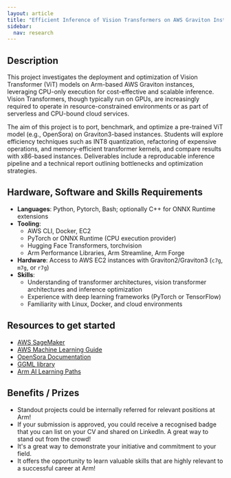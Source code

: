 ```yaml
---
layout: article
title: "Efficient Inference of Vision Transformers on AWS Graviton Instances"
sidebar:
  nav: research
---
```


## Description

This project investigates the deployment and optimization of Vision Transformer (ViT) models on Arm-based AWS Graviton instances, leveraging CPU-only execution for cost-effective and scalable inference. Vision Transformers, though typically run on GPUs, are increasingly required to operate in resource-constrained environments or as part of serverless and CPU-bound cloud services. 

The aim of this project is to port, benchmark, and optimize a pre-trained ViT model (e.g., OpenSora) on Graviton3-based instances. Students will explore efficiency techniques such as  INT8 quantization, refactoring of expensive operations, and memory-efficient transformer kernels, and compare results with x86-based instances. Deliverables include a reproducable inference pipeline and a technical report outlining bottlenecks and optimization strategies.

## Hardware, Software and Skills Requirements

- **Languages**: Python, Pytorch, Bash; optionally C++ for ONNX Runtime extensions
- **Tooling**: 
  - AWS CLI, Docker, EC2
  - PyTorch or ONNX Runtime (CPU execution provider)
  - Hugging Face Transformers, torchvision
  - Arm Performance Libraries, Arm Streamline, Arm Forge
- **Hardware**: Access to AWS EC2 instances with Graviton2/Graviton3 (`c7g`, `m7g`, or `r7g`)
- **Skills**:
  - Understanding of transformer architectures, vision transformer architectures and inference optimization
  - Experience with deep learning frameworks (PyTorch or TensorFlow)
  - Familiarity with Linux, Docker, and cloud environments


## Resources to get started

- [AWS SageMaker](https://aws.amazon.com/blogs/machine-learning/run-machine-learning-inference-workloads-on-aws-graviton-based-instances-with-amazon-sagemaker/)
- [AWS Machine Learning Guide](https://github.com/aws/aws-graviton-getting-started/tree/main/machinelearning)
- [OpenSora Documentation](https://github.com/hpcaitech/Open-Sora)
- [GGML library](https://github.com/ggml-org/ggml)
- [Arm AI Learning Paths](https://learn.arm.com/tag/ml)

## Benefits / Prizes

- Standout projects could be internally referred for relevant positions at Arm!
- If your submission is approved, you could receive a recognised badge that you can list on your CV and shared on LinkedIn. A great way to stand out from the crowd!
- It's a great way to demonstrate your initiative and commitment to your field.
- It offers the opportunity to learn valuable skills that are highly relevant to a successful career at Arm!
